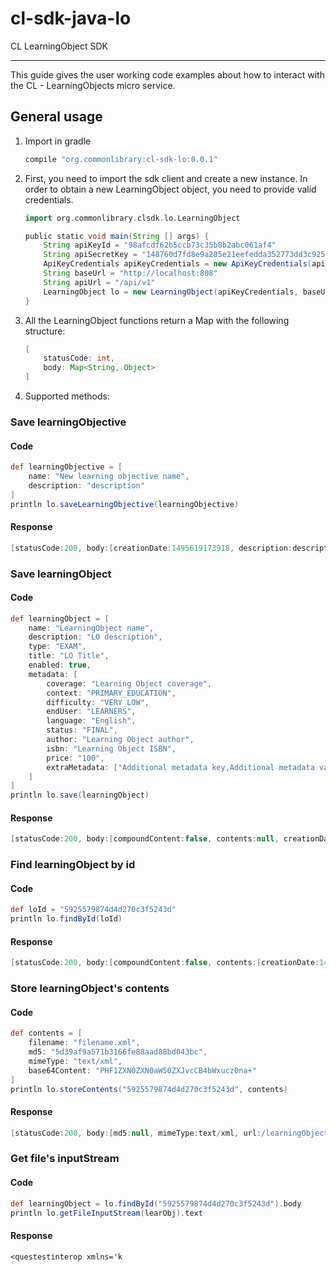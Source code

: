# cl-sdk-java-lo

CL LearningObject SDK

---

This guide gives the user working code examples about how to interact with the CL - LearningObjects micro service.


## General usage

1.  Import in gradle

    ```bash
    compile "org.commonlibrary:cl-sdk-lo:0.0.1"
    ```


2.  First, you need to import the sdk client and create a new instance. In order to obtain a new LearningObject object, you need to provide valid credentials.

    ```groovy
    import org.commonlibrary.clsdk.lo.LearningObject
    
    public static void main(String [] args) {
        String apiKeyId = "98afcdf62b5ccb73c35b8b2abc061af4"
        String apiSecretKey = "148760d7fd8e9a205e21eefedda352773dd3c925"
        ApiKeyCredentials apiKeyCredentials = new ApiKeyCredentials(apiKeyId, apiSecretKey)
        String baseUrl = "http://localhost:808"
        String apiUrl = "/api/v1"
        LearningObject lo = new LearningObject(apiKeyCredentials, baseUrl, apiUrl)
    }
    ```

3.  All the LearningObject functions return a Map with the following structure:

    ```groovy
    [
        statusCode: int,
        body: Map<String, Object>
    ]
    ```


4.  Supported methods:

### Save learningObjective

#### Code

```groovy
def learningObjective = [
    name: "New learning objective name",
    description: "description"
]
println lo.saveLearningObjective(learningObjective)
```

#### Response

```groovy
[statusCode:200, body:[creationDate:1495619173918, description:description, id:5925566574d4d270c3f5243c, learningObjectiveList:[], modificationDate:1495619173918, name:New learning objective name, new:false]]
```


### Save learningObject

#### Code

```groovy
def learningObject = [
    name: "LearningObject name",
    description: "LO description",
    type: "EXAM",
    title: "LO Title",
    enabled: true,
    metadata: [
        coverage: "Learning Object coverage",
        context: "PRIMARY_EDUCATION",
        difficulty: "VERY_LOW",
        endUser: "LEARNERS",
        language: "English",
        status: "FINAL",
        author: "Learning Object author",
        isbn: "Learning Object ISBN",
        price: "100",
        extraMetadata: ["Additional metadata key,Additional metadata value"]
    ]
]
println lo.save(learningObject)
```

#### Response

```groovy
[statusCode:200, body:[compoundContent:false, contents:null, creationDate:1495619479975, description:LO description, enabled:true, externalUrl:null, format:null, id:5925579874d4d270c3f5243d, isPublic:true, learningObjectiveList:[], metadata:[author:Learning Object author, context:PRIMARY_EDUCATION, coverage:Learning Object coverage, difficulty:VERY_LOW, endUser:LEARNERS, extraMetadata:[Additional metadata key,Additional metadata value], interactivityDegree:null, isbn:Learning Object ISBN, keywords:null, language:English, price:100.0, status:FINAL, topic:null], modificationDate:1495619479975, name:LearningObject name, new:false, subject:null, title:LO Title, type:EXAM]]
```


### Find learningObject by id

#### Code

```groovy
def loId = "5925579874d4d270c3f5243d"
println lo.findById(loId)
```

#### Response

```groovy
[statusCode:200, body:[compoundContent:false, contents:[creationDate:1495611846927, id:592539c674d4a0d28c9a8bab, md5:null, mimeType:text/html, modificationDate:1495611847586, new:false, resourcesURL:[], url:/learningObjects/592539c674d4a0d28c9a8baa/contents/592539c674d4a0d28c9a8bab/file/Conclusion.html?refPath=592539c674d4a0d28c9a8baa/], creationDate:1495611846915, description:null, enabled:true, externalUrl:null, format:HTML, id:592539c674d4a0d28c9a8baa, isPublic:true, learningObjectiveList:[], metadata:[author:null, context:ANY, coverage:null, difficulty:ANY, endUser:ANY, extraMetadata:[priority,9, type,INFORMATION], interactivityDegree:ANY, isbn:null, keywords:null, language:English, price:0.0, status:ANY, topic:null], modificationDate:1495611847588, name:Conclusion, new:false, subject:null, title:Conclusion, type:null]]
```


### Store learningObject's contents

#### Code

```groovy
def contents = [
    filename: "filename.xml",
    md5: "5d39af9a571b3166fe88aad88bd043bc",
    mimeType: "text/xml",
    base64Content: "PHF1ZXN0ZXN0aW50ZXJvcCB4bWxucz0na+"
]
println lo.storeContents("5925579874d4d270c3f5243d", contents)
```

#### Response

```groovy
[statusCode:200, body:[md5:null, mimeType:text/xml, url:/learningObjects/5925579874d4d270c3f5243d/contents/5925594474d4d270c3f5243e/file/filename.xml?refPath=5925579874d4d270c3f5243d/]]
```


### Get file's inputStream

#### Code

```groovy
def learningObject = lo.findById("5925579874d4d270c3f5243d").body
println lo.getFileInputStream(learObj).text
```

#### Response

```
<questestinterop xmlns='k
```
